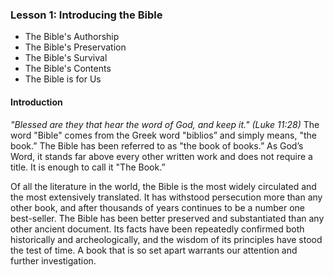### Lesson 1: Introducing the Bible

* The Bible's Authorship
* The Bible's Preservation
* The Bible's Survival
* The Bible's Contents
* The Bible is for Us

#### Introduction

*"Blessed are they that hear the word of God, and keep it." (Luke 11:28)* The word "Bible" comes from the Greek word "biblios” and simply means, "the book.” The Bible has been referred to as "the book of books.” As God’s Word, it stands far above every other written work and does not require a title. It is enough to call it "The Book.”

Of all the literature in the world, the Bible is the most widely circulated and the most extensively translated. It has withstood persecution more than any other book, and after thousands of years continues to be a number one best-seller. The Bible has been better preserved and substantiated than any other ancient document. Its facts have been repeatedly confirmed both historically and archeologically, and the wisdom of its principles have stood the test of time. A book that is so set apart warrants our attention and further investigation.